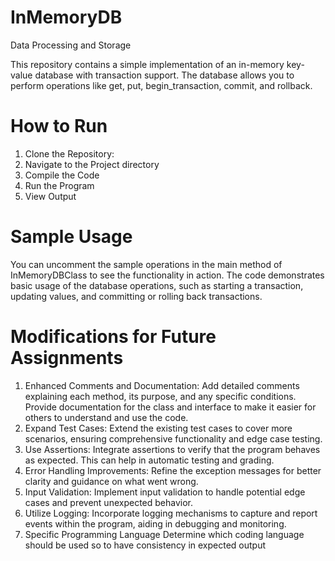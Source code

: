 # InMemoryDB
Data Processing and Storage

This repository contains a simple implementation of an in-memory key-value database with transaction support. The database allows you to perform operations like get, put, begin_transaction, commit, and rollback.

# How to Run
1. Clone the Repository:
2. Navigate to the Project directory
3. Compile the Code
4. Run the Program
5. View Output

# Sample Usage
You can uncomment the sample operations in the main method of InMemoryDBClass to see the functionality in action. The code demonstrates basic usage of the database operations, such as starting a transaction, updating values, and committing or rolling back transactions.


# Modifications for Future Assignments
1. Enhanced Comments and Documentation:
Add detailed comments explaining each method, its purpose, and any specific conditions.
Provide documentation for the class and interface to make it easier for others to understand and use the code.
2. Expand Test Cases:
Extend the existing test cases to cover more scenarios, ensuring comprehensive functionality and edge case testing.
3. Use Assertions:
Integrate assertions to verify that the program behaves as expected. This can help in automatic testing and grading.
4. Error Handling Improvements:
Refine the exception messages for better clarity and guidance on what went wrong.
5. Input Validation:
Implement input validation to handle potential edge cases and prevent unexpected behavior.
6. Utilize Logging:
Incorporate logging mechanisms to capture and report events within the program, aiding in debugging and monitoring.
7. Specific Programming Language
Determine which coding language should be used so to have consistency in expected output 